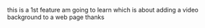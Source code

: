 this is a  1st feature am going to learn which is about adding a video background to a web page 
thanks 